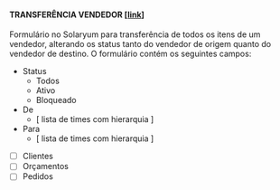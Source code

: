 #### TRANSFERÊNCIA VENDEDOR [[link](https://sandbox.solaryum.com.br/fotus-yfe/configuracoes/transferencia-vendedor)]

Formulário no Solaryum para transferência de todos os itens de um vendedor, alterando os status tanto do vendedor de origem quanto
do vendedor de destino.
O formulário contém os seguintes campos:

- Status
    - Todos
    - Ativo
    - Bloqueado
- De
    - [ lista de times com hierarquia ]
- Para
    - [ lista de times com hierarquia ]
- [ ] Clientes
- [ ] Orçamentos
- [ ] Pedidos
